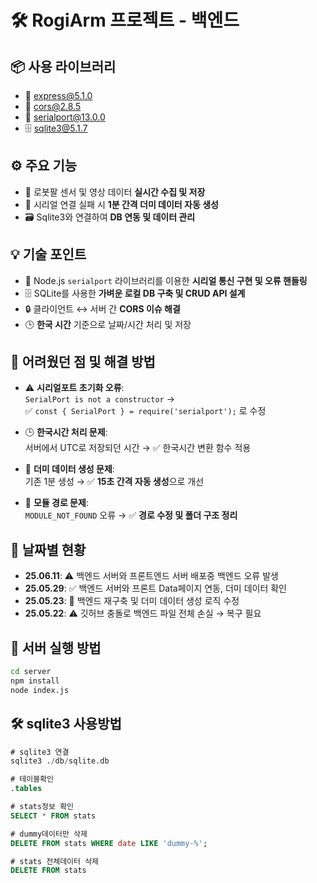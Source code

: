 # 🛠️ RogiArm 프로젝트 - 백엔드

## 📦 사용 라이브러리
- 🚀 express@5.1.0  
- 🔐 cors@2.8.5  
- 🔌 serialport@13.0.0  
- 🗄️ sqlite3@5.1.7  

## ⚙️ 주요 기능
- 📡 로봇팔 센서 및 영상 데이터 **실시간 수집 및 저장**  
- 🧪 시리얼 연결 실패 시 **1분 간격 더미 데이터 자동 생성**  
- 🗃️ Sqlite3와 연결하여 **DB 연동 및 데이터 관리**

## 💡 기술 포인트  
- 🔌 Node.js `serialport` 라이브러리를 이용한 **시리얼 통신 구현 및 오류 핸들링**  
- 🗄️ SQLite를 사용한 **가벼운 로컬 DB 구축 및 CRUD API 설계**  
- 🔒 클라이언트 ↔ 서버 간 **CORS 이슈 해결**  
- 🕒 **한국 시간** 기준으로 날짜/시간 처리 및 저장

## 🧱 어려웠던 점 및 해결 방법  
- ⚠️ **시리얼포트 초기화 오류**:  
  `SerialPort is not a constructor` →  
  ✅ `const { SerialPort } = require('serialport');` 로 수정

- 🕒 **한국시간 처리 문제**:  
  서버에서 UTC로 저장되던 시간 → ✅ 한국시간 변환 함수 적용

- 🧪 **더미 데이터 생성 문제**:  
  기존 1분 생성 → ✅ **15초 간격 자동 생성**으로 개선

- 📁 **모듈 경로 문제**:  
  `MODULE_NOT_FOUND` 오류 → ✅ **경로 수정 및 폴더 구조 정리**

## 📅 날짜별 현황
- **25.06.11**: ⚠️ 백엔드 서버와 프론트엔드 서버 배포중 백엔드 오류 발생
- **25.05.29**: ✅ 백엔드 서버와 프론트 Data페이지 연동, 더미 데이터 확인  
- **25.05.23**: 🔁 백엔드 재구축 및 더미 데이터 생성 로직 수정  
- **25.05.22**: ⚠️ 깃허브 충돌로 백엔드 파일 전체 손실 → 복구 필요

## 🚀 서버 실행 방법
```bash
cd server
npm install
node index.js
```

## 🛠️ sqlite3 사용방법
```sql
# sqlite3 연결
sqlite3 ./db/sqlite.db

# 테이블확인
.tables

# stats정보 확인
SELECT * FROM stats

# dummy데이터만 삭제
DELETE FROM stats WHERE date LIKE 'dummy-%';

# stats 전체데이터 삭제
DELETE FROM stats
```